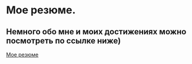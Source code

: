 # Мое резюме.

## Немного обо мне и моих достижениях можно посмотреть по ссылке ниже)

[Мое резюме](https://baranovdmitriy87.github.io/My-resume/)
